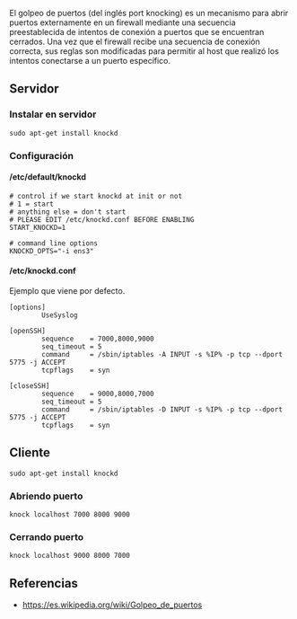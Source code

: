 
El golpeo de puertos (del inglés port knocking) es un mecanismo para abrir
puertos externamente en un firewall mediante una secuencia preestablecida de
intentos de conexión a puertos que se encuentran cerrados. Una vez que el
firewall recibe una secuencia de conexión correcta, sus reglas son modificadas
para permitir al host que realizó los intentos conectarse a un puerto
específico.

## Servidor

### Instalar en servidor

`sudo apt-get install knockd`

### Configuración

#### /etc/default/knockd

```
# control if we start knockd at init or not   
# 1 = start                                   
# anything else = don't start                 
# PLEASE EDIT /etc/knockd.conf BEFORE ENABLING
START_KNOCKD=1                                
                                              
# command line options                        
KNOCKD_OPTS="-i ens3"
```

#### /etc/knockd.conf

Ejemplo que viene por defecto.

```
[options]
        UseSyslog

[openSSH]
        sequence    = 7000,8000,9000
        seq_timeout = 5
        command     = /sbin/iptables -A INPUT -s %IP% -p tcp --dport 5775 -j ACCEPT
        tcpflags    = syn

[closeSSH]
        sequence    = 9000,8000,7000
        seq_timeout = 5
        command     = /sbin/iptables -D INPUT -s %IP% -p tcp --dport 5775 -j ACCEPT
        tcpflags    = syn
```

## Cliente

`sudo apt-get install knockd`

### Abriendo puerto

`knock localhost 7000 8000 9000`

### Cerrando puerto

`knock localhost 9000 8000 7000`


## Referencias

- https://es.wikipedia.org/wiki/Golpeo_de_puertos
